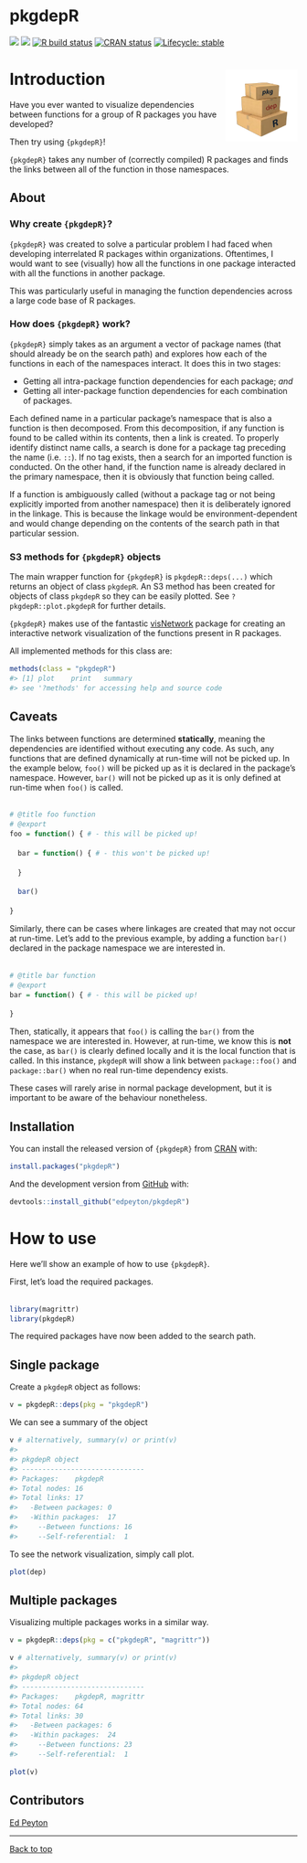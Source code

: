 
<!-- README.md is generated from README.Rmd. Please edit that file -->

# pkgdepR

[![](https://cranlogs.r-pkg.org/badges/pkgdepR)](https://cran.r-project.org/package=pkgdepR)
[![](http://cranlogs.r-pkg.org/badges/grand-total/pkgdepR)](https://cran.r-project.org/package=pkgdepR)
[![R build
status](https://github.com/edpeyton/pkgdepR/workflows/R-CMD-check/badge.svg)](https://github.com/edpeyton/pkgdepR/actions/)
[![CRAN
status](https://www.r-pkg.org/badges/version/pkgdepR)](https://CRAN.R-project.org/package=pkgdepR)
[![Lifecycle:
stable](https://img.shields.io/badge/lifecycle-stable-brightgreen.svg)](https://lifecycle.r-lib.org/articles/stages.html)

# Introduction <img src="inst/figures/hexsticker.png" align="right" style="width:25%">

Have you ever wanted to visualize dependencies between functions for a
group of R packages you have developed?

Then try using `{pkgdepR}`!

`{pkgdepR}` takes any number of (correctly compiled) R packages and
finds the links between all of the function in those namespaces.

## About

### Why create `{pkgdepR}`?

`{pkgdepR}` was created to solve a particular problem I had faced when
developing interrelated R packages within organizations. Oftentimes, I
would want to see (visually) how all the functions in one package
interacted with all the functions in another package.

This was particularly useful in managing the function dependencies
across a large code base of R packages.

### How does `{pkgdepR}` work?

`{pkgdepR}` simply takes as an argument a vector of package names (that
should already be on the search path) and explores how each of the
functions in each of the namespaces interact. It does this in two
stages:

- Getting all intra-package function dependencies for each package;
  *and*  
- Getting all inter-package function dependencies for each combination
  of packages.

Each defined name in a particular package’s namespace that is also a
function is then decomposed. From this decomposition, if any function is
found to be called within its contents, then a link is created. To
properly identify distinct name calls, a search is done for a package
tag preceding the name (i.e. `::`). If no tag exists, then a search for
an imported function is conducted. On the other hand, if the function
name is already declared in the primary namespace, then it is obviously
that function being called.

If a function is ambiguously called (without a package tag or not being
explicitly imported from another namespace) then it is deliberately
ignored in the linkage. This is because the linkage would be
environment-dependent and would change depending on the contents of the
search path in that particular session.

### S3 methods for `{pkgdepR}` objects

The main wrapper function for `{pkgdepR}` is `pkgdepR::deps(...)` which
returns an object of class `pkgdepR`. An S3 method has been created for
objects of class `pkgdepR` so they can be easily plotted. See
`?pkgdepR::plot.pkgdepR` for further details.

`{pkgdepR}` makes use of the fantastic
[visNetwork](https://github.com/datastorm-open/visNetwork) package for
creating an interactive network visualization of the functions present
in R packages.

All implemented methods for this class are:

``` r
methods(class = "pkgdepR")
#> [1] plot    print   summary
#> see '?methods' for accessing help and source code
```

## Caveats

The links between functions are determined **statically**, meaning the
dependencies are identified without executing any code. As such, any
functions that are defined dynamically at run-time will not be picked
up. In the example below, `foo()` will be picked up as it is declared in
the package’s namespace. However, `bar()` will not be picked up as it is
only defined at run-time when `foo()` is called.

``` r

# @title foo function
# @export
foo = function() { # - this will be picked up!

  bar = function() { # - this won't be picked up!
  
  }
  
  bar()

}
```

Similarly, there can be cases where linkages are created that may not
occur at run-time. Let’s add to the previous example, by adding a
function `bar()` declared in the package namespace we are interested in.

``` r

# @title bar function
# @export
bar = function() { # - this will be picked up!

}
```

Then, statically, it appears that `foo()` is calling the `bar()` from
the namespace we are interested in. However, at run-time, we know this
is **not** the case, as `bar()` is clearly defined locally and it is the
local function that is called. In this instance, `pkgdepR` will show a
link between `package::foo()` and `package::bar()` when no real run-time
dependency exists.

These cases will rarely arise in normal package development, but it is
important to be aware of the behaviour nonetheless.

## Installation

You can install the released version of `{pkgdepR}` from
[CRAN](https://CRAN.R-project.org) with:

``` r
install.packages("pkgdepR")
```

And the development version from
[GitHub](https://github.com/edpeyton/pkgdepR) with:

``` r
devtools::install_github("edpeyton/pkgdepR")
```

# How to use

Here we’ll show an example of how to use `{pkgdepR}`.

First, let’s load the required packages.

``` r

library(magrittr)
library(pkgdepR)
```

The required packages have now been added to the search path.

## Single package

Create a `pkgdepR` object as follows:

``` r
v = pkgdepR::deps(pkg = "pkgdepR")
```

We can see a summary of the object

``` r
v # alternatively, summary(v) or print(v)
#> 
#> pkgdepR object
#> ------------------------------
#> Packages:    pkgdepR
#> Total nodes: 16
#> Total links: 17
#>   -Between packages: 0
#>   -Within packages:  17
#>     --Between functions: 16
#>     --Self-referential:  1
```

To see the network visualization, simply call plot.

``` r
plot(dep)
```

## Multiple packages

Visualizing multiple packages works in a similar way.

``` r
v = pkgdepR::deps(pkg = c("pkgdepR", "magrittr"))
```

``` r
v # alternatively, summary(v) or print(v)
#> 
#> pkgdepR object
#> ------------------------------
#> Packages:    pkgdepR, magrittr
#> Total nodes: 64
#> Total links: 30
#>   -Between packages: 6
#>   -Within packages:  24
#>     --Between functions: 23
#>     --Self-referential:  1
```

``` r
plot(v)
```

## Contributors

[Ed Peyton](https://github.com/edpeyton)

------------------------------------------------------------------------

<a href="#top">Back to top</a>
